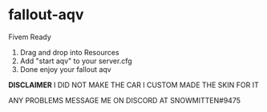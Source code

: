 # fallout-aqv

Fivem Ready
1. Drag and drop into Resources
2. Add "start aqv" to your server.cfg
3. Done enjoy your fallout aqv



**DISCLAIMER** I DID NOT MAKE THE CAR I CUSTOM MADE THE SKIN FOR IT


ANY PROBLEMS MESSAGE ME ON DISCORD AT SNOWMITTEN#9475
